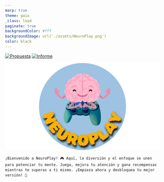 ```yaml
---
marp: true
theme: gaia
_class: lead
paginate: true
backgroundColor: #fff
backgroundImage: url('./assets/NeuroPlay.png')
color: black 
---
```

[![Propuesta](./assets/BotónPrpuesta.png)](https://naatiworlds.github.io/NeuroPlay/Propuesta.md) [![Informe](./assets/BotónInforme.png)](/Informe.md)

![bg left:40% 80%](./assets/NeuroPlay/NeuroPlay-Photoroom.png)

`
¡Bienvenido a NeuroPlay! 🎮 Aquí, la diversión y el enfoque se unen para potenciar tu mente. Juega, mejora tu atención y gana recompensas mientras te superas a ti mismo. ¡Empieza ahora y desbloquea tu mejor versión! 🌟
`
